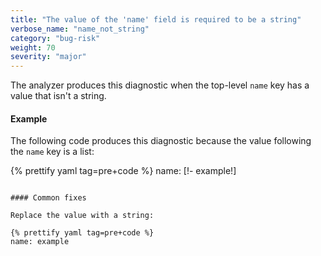 ```yaml
---
title: "The value of the 'name' field is required to be a string"
verbose_name: "name_not_string"
category: "bug-risk"
weight: 70
severity: "major"
---
```

The analyzer produces this diagnostic when the top-level `name` key has a
value that isn't a string.

#### Example

The following code produces this diagnostic because the value following the
`name` key is a list:

{% prettify yaml tag=pre+code %}
name:
  [!- example!]
```

#### Common fixes

Replace the value with a string:

{% prettify yaml tag=pre+code %}
name: example
```
